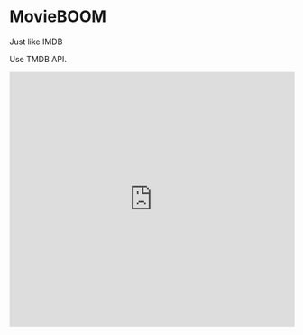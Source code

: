 # MovieBOOM

Just like IMDB

Use TMDB API.

<iframe style="border: 1px solid rgba(0, 0, 0, 0.1);" width="100%" height="450" src="https://www.figma.com/embed?embed_host=share&url=https%3A%2F%2Fwww.figma.com%2Ffile%2FHC0Ut6fLgi6iQhra66qXhh%2FMovieBOOM-Mobile%3Fnode-id%3D0%253A1&chrome=DOCUMENTATION" allowfullscreen></iframe>